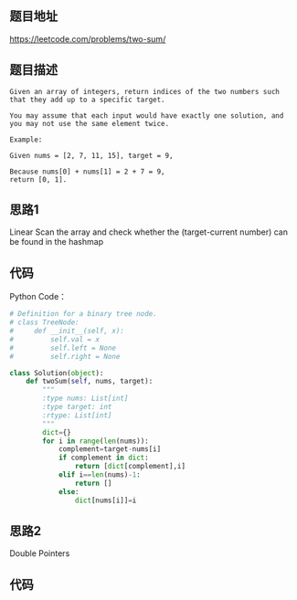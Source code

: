 ﻿## 题目地址
https://leetcode.com/problems/two-sum/

## 题目描述
```
Given an array of integers, return indices of the two numbers such that they add up to a specific target.

You may assume that each input would have exactly one solution, and you may not use the same element twice.

Example:

Given nums = [2, 7, 11, 15], target = 9,

Because nums[0] + nums[1] = 2 + 7 = 9,
return [0, 1].
```

## 思路1
Linear Scan the array and check whether the (target-current number) can be found in the hashmap

## 代码
Python Code：
```python
# Definition for a binary tree node.
# class TreeNode:
#     def __init__(self, x):
#         self.val = x
#         self.left = None
#         self.right = None

class Solution(object):
    def twoSum(self, nums, target):
        """
        :type nums: List[int]
        :type target: int
        :rtype: List[int]
        """
        dict={}
        for i in range(len(nums)):
            complement=target-nums[i]
            if complement in dict:
                return [dict[complement],i]
            elif i==len(nums)-1:
                return []
            else:
                dict[nums[i]]=i
```

## 思路2
Double Pointers

## 代码